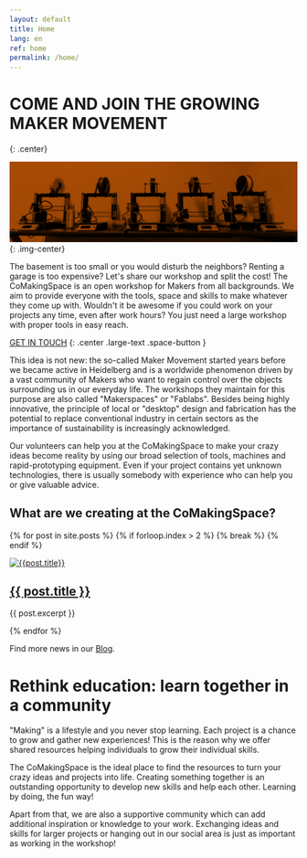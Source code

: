 ```yaml
---
layout: default
title: Home
lang: en
ref: home
permalink: /home/
---
```

 
# COME AND JOIN THE GROWING MAKER MOVEMENT
{: .center}

![Banner](/assets/images/banner.png "Banner"){: .img-center}

The basement is too small or you would disturb the neighbors? Renting a garage is too expensive? Let's share our workshop and split the cost!
The CoMakingSpace is an open workshop for Makers from all backgrounds. We aim to provide everyone with the tools, space and skills to make whatever they come up with.
Wouldn't it be awesome if you could work on your projects any time, even after work hours? You just need a large workshop with proper tools in easy reach.

[GET IN TOUCH](/contact) 
{: .center .large-text .space-button }

This idea is not new: the so-called Maker Movement started years before we became active in Heidelberg and is a worldwide phenomenon driven by a vast community of Makers who want to regain control over the objects surrounding us in our everyday life. The workshops they maintain for this purpose are also called "Makerspaces" or "Fablabs". Besides being highly innovative, the principle of local or "desktop" design and fabrication has the potential to replace conventional industry in certain sectors as the importance of sustainability is increasingly acknowledged.

Our volunteers can help you at the CoMakingSpace to make your crazy ideas become reality by using our broad selection of tools, machines and rapid-prototyping equipment. Even if your project contains yet unknown technologies, there is usually somebody with experience who can help you or give valuable advice.

## What are we creating at the CoMakingSpace?

{% for post in site.posts %}
    {% if forloop.index > 2 %}
      {% break %}
    {% endif %}
  
<div class="{% cycle 'post', 'post' %}">
<div class="post-image">
  <a href="{{ post.url }}"><img src="{{post.image}}" alt="{{post.title}}"></a>
</div>
<div class="post-teaser">
  <div class="post-teaser-title">
    <h2><a href="{{ post.url }}">{{ post.title }}</a></h2>
  </div>
  <div class="post-teaser-content">
  <p>{{ post.excerpt }}</p>
  </div>
</div>
</div>
  
{% endfor %}

Find more news in our [Blog](/news/). 

# Rethink education: learn together in a community
"Making" is a lifestyle and you never stop learning. Each project is a chance to grow and gather new experiences! This is the reason why we offer shared resources helping individuals to grow their individual skills.

The CoMakingSpace is the ideal place to find the resources to turn your crazy ideas and projects into life. Creating something together is an outstanding opportunity to develop new skills and help each other. Learning by doing, the fun way!

Apart from that, we are also a supportive community which can add additional inspiration or knowledge to your work. Exchanging ideas and skills for larger projects or hanging out in our social area is just as important as working in the workshop!
